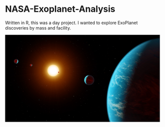 # NASA-Exoplanet-Analysis

Written in R, this was a day project. I wanted to explore ExoPlanet discoveries by mass and facility.


![Exoplanet](/images/exoplanet.jpg)
